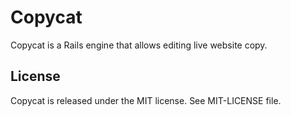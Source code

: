 # Copycat #

Copycat is a Rails engine that allows editing live website copy.

## License ##

Copycat is released under the MIT license. See MIT-LICENSE file.
